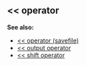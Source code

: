 ## \<\< operator
**See also:**
*   [\<\< operator (savefile)](/ref/savefile/operator/%3c%3c.md) 
*   [\<\< output operator](/ref/operator/%3c%3c/output.md) 
*   [\<\< shift operator](/ref/operator/%3c%3c/shift.md) 